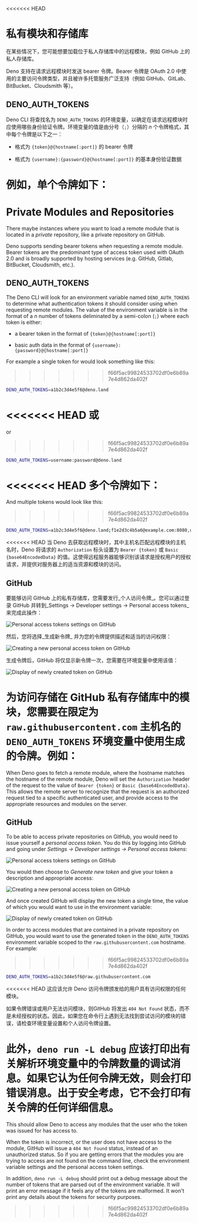 <<<<<<< HEAD
# 私有模块和存储库

在某些情况下，您可能想要加载位于私人存储库中的远程模块，例如 GitHub
上的私人存储库。

Deno 支持在请求远程模块时发送 bearer 令牌。Bearer 令牌是 OAuth 2.0
中使用的主要访问令牌类型，并且被许多托管服务广泛支持（例如
GitHub、GitLab、BitBucket、Cloudsmith 等）。

## DENO_AUTH_TOKENS

Deno CLI 将查找名为 `DENO_AUTH_TOKENS`
的环境变量，以确定在请求远程模块时应使用哪些身份验证令牌。环境变量的值是由分号（`;`）分隔的
_n_ 个令牌格式，其中每个令牌是以下之一：

- 格式为 `{token}@{hostname[:port]}` 的 bearer 令牌

- 格式为 `{username}:{password}@{hostname[:port]}` 的基本身份验证数据

例如，单个令牌如下：
=======
# Private Modules and Repositories

There maybe instances where you want to load a remote module that is located in
a _private_ repository, like a private repository on GitHub.

Deno supports sending bearer tokens when requesting a remote module. Bearer
tokens are the predominant type of access token used with OAuth 2.0 and is
broadly supported by hosting services (e.g. GitHub, Gitlab, BitBucket,
Cloudsmith, etc.).

## DENO_AUTH_TOKENS

The Deno CLI will look for an environment variable named `DENO_AUTH_TOKENS` to
determine what authentication tokens it should consider using when requesting
remote modules. The value of the environment variable is in the format of a _n_
number of tokens deliminated by a semi-colon (`;`) where each token is either:

- a bearer token in the format of `{token}@{hostname[:port]}`

- basic auth data in the format of `{username}:{password}@{hostname[:port]}`

For example a single token for would look something like this:
>>>>>>> f66f5ac99824533702df0e6b89a7e4d862da402f

```sh
DENO_AUTH_TOKENS=a1b2c3d4e5f6@deno.land
```

<<<<<<< HEAD
或
=======
or
>>>>>>> f66f5ac99824533702df0e6b89a7e4d862da402f

```sh
DENO_AUTH_TOKENS=username:password@deno.land
```

<<<<<<< HEAD
多个令牌如下：
=======
And multiple tokens would look like this:
>>>>>>> f66f5ac99824533702df0e6b89a7e4d862da402f

```sh
DENO_AUTH_TOKENS=a1b2c3d4e5f6@deno.land;f1e2d3c4b5a6@example.com:8080,username:password@deno.land
```

<<<<<<< HEAD
当 Deno 去获取远程模块时，其中主机名匹配远程模块的主机名时，Deno 将请求的
`Authorization` 标头设置为 `Bearer {token}` 或 `Basic {base64EncodedData}`
的值。这使得远程服务器能够识别该请求是授权用户的授权请求，并提供对服务器上的适当资源和模块的访问。

## GitHub

要能够访问 GitHub 上的私有存储库，您需要发行_个人访问令牌_。您可以通过登录
GitHub 并转到_Settings -> Developer settings -> Personal access tokens_
来完成此操作：

![Personal access tokens settings on GitHub](../../images/private-pat.png)

然后，您将选择_生成新令牌_ 并为您的令牌提供描述和适当的访问权限：

![Creating a new personal access token on GitHub](../../images/private-github-new-token.png)

生成令牌后，GitHub 将仅显示新令牌一次，您需要在环境变量中使用该值：

![Display of newly created token on GitHub](../../images/private-github-token-display.png)

为访问存储在 GitHub 私有存储库中的模块，您需要在限定为
`raw.githubusercontent.com` 主机名的 `DENO_AUTH_TOKENS`
环境变量中使用生成的令牌。例如：
=======
When Deno goes to fetch a remote module, where the hostname matches the hostname
of the remote module, Deno will set the `Authorization` header of the request to
the value of `Bearer {token}` or `Basic {base64EncodedData}`. This allows the
remote server to recognize that the request is an authorized request tied to a
specific authenticated user, and provide access to the appropriate resources and
modules on the server.

## GitHub

To be able to access private repositories on GitHub, you would need to issue
yourself a _personal access token_. You do this by logging into GitHub and going
under _Settings -> Developer settings -> Personal access tokens_:

![Personal access tokens settings on GitHub](../../images/private-pat.png)

You would then choose to _Generate new token_ and give your token a description
and appropriate access:

![Creating a new personal access token on GitHub](../../images/private-github-new-token.png)

And once created GitHub will display the new token a single time, the value of
which you would want to use in the environment variable:

![Display of newly created token on GitHub](../../images/private-github-token-display.png)

In order to access modules that are contained in a private repository on GitHub,
you would want to use the generated token in the `DENO_AUTH_TOKENS` environment
variable scoped to the `raw.githubusercontent.com` hostname. For example:
>>>>>>> f66f5ac99824533702df0e6b89a7e4d862da402f

```sh
DENO_AUTH_TOKENS=a1b2c3d4e5f6@raw.githubusercontent.com
```

<<<<<<< HEAD
这应该允许 Deno 访问令牌颁发给的用户具有访问权限的任何模块。

如果令牌错误或用户无法访问模块，则GitHub 将发出 `404 Not Found`
状态，而不是未经授权的状态。因此，如果您在命令行上遇到无法找到尝试访问的模块的错误，请检查环境变量设置和个人访问令牌设置。

此外，`deno run -L debug`
应该打印出有关解析环境变量中的令牌数量的调试消息。如果它认为任何令牌无效，则会打印错误消息。出于安全考虑，它不会打印有关令牌的任何详细信息。
=======
This should allow Deno to access any modules that the user who the token was
issued for has access to.

When the token is incorrect, or the user does not have access to the module,
GitHub will issue a `404 Not Found` status, instead of an unauthorized status.
So if you are getting errors that the modules you are trying to access are not
found on the command line, check the environment variable settings and the
personal access token settings.

In addition, `deno run -L debug` should print out a debug message about the
number of tokens that are parsed out of the environment variable. It will print
an error message if it feels any of the tokens are malformed. It won't print any
details about the tokens for security purposes.
>>>>>>> f66f5ac99824533702df0e6b89a7e4d862da402f
